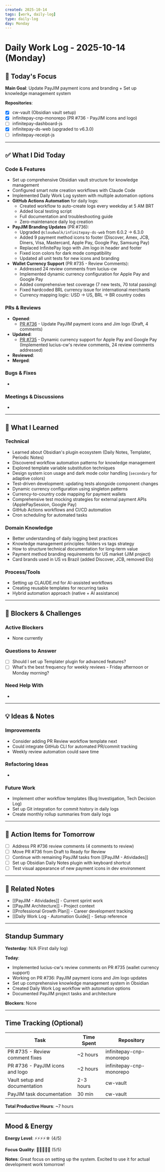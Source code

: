 ```yaml
---
created: 2025-10-14
tags: [work, daily-log]
type: daily-log
day: Monday
---
```


# Daily Work Log - 2025-10-14 (Monday)

## 🎯 Today's Focus

**Main Goal**: Update PayJIM payment icons and branding + Set up knowledge management system

**Repositories**:
- [x] cw-vault (Obsidian vault setup)
- [x] infinitepay-cnp-monorepo (PR #736 - PayJIM icons and logo)
- [ ] infinitepay-dashboard-js
- [x] infinitepay-ds-web (upgraded to v6.3.0)
- [ ] infinitepay-receipt-js

---

## ✅ What I Did Today

### Code & Features
- Set up comprehensive Obsidian vault structure for knowledge management
- Configured smart note creation workflows with Claude Code
- Implemented Daily Work Log system with multiple automation options
- **GitHub Actions Automation** for daily logs:
  - Created workflow to auto-create logs every weekday at 5 AM BRT
  - Added local testing script
  - Full documentation and troubleshooting guide
  - Zero-maintenance daily log creation
- **PayJIM Branding Updates** (PR #736):
  - Upgraded `@cloudwalk/infinitepay-ds-web` from 6.0.2 → 6.3.0
  - Added 9 payment method icons to footer (Discover, Amex, JCB, Diners, Visa, Mastercard, Apple Pay, Google Pay, Samsung Pay)
  - Replaced InfinitePay logo with Jim logo in header and footer
  - Fixed icon colors for dark mode compatibility
  - Updated all unit tests for new icons and branding
- **Wallet Currency Support** (PR #735 - Review Comments):
  - Addressed 24 review comments from lucius-cw
  - Implemented dynamic currency configuration for Apple Pay and Google Pay
  - Added comprehensive test coverage (7 new tests, 70 total passing)
  - Fixed hardcoded BRL currency issue for international merchants
  - Currency mapping logic: USD → US, BRL → BR country codes

### PRs & Reviews
- **Opened**:
  - [PR #736](https://github.com/cloudwalk/infinitepay-cnp-monorepo/pull/736) - Update PayJIM payment icons and Jim logo (Draft, 4 comments)
- **Updated**:
  - [PR #735](https://github.com/cloudwalk/infinitepay-cnp-monorepo/pull/735) - Dynamic currency support for Apple Pay and Google Pay (Implemented lucius-cw's review comments, 24 review comments addressed)
- **Reviewed**:
- **Merged**:

### Bugs & Fixes
-

### Meetings & Discussions
-

---

## 🧠 What I Learned

### Technical
- Learned about Obsidian's plugin ecosystem (Daily Notes, Templater, Periodic Notes)
- Discovered workflow automation patterns for knowledge management
- Explored template variable substitution techniques
- Design system icon usage and dark mode color handling (`secondary` for adaptive colors)
- Test-driven development: updating tests alongside component changes
- Dynamic currency configuration using singleton patterns
- Currency-to-country code mapping for payment wallets
- Comprehensive test mocking strategies for external payment APIs (ApplePaySession, Google Pay)
- GitHub Actions workflows and CI/CD automation
- Cron scheduling for automated tasks

### Domain Knowledge
- Better understanding of daily logging best practices
- Knowledge management principles: folders vs tags strategy
- How to structure technical documentation for long-term value
- Payment method branding requirements for US market (JIM project)
- Card brands used in US vs Brazil (added Discover, JCB, removed Elo)

### Process/Tools
- Setting up CLAUDE.md for AI-assisted workflows
- Creating reusable templates for recurring tasks
- Hybrid automation approach (native + AI assistance)

---

## 🚧 Blockers & Challenges

### Active Blockers
- None currently

### Questions to Answer
- [ ] Should I set up Templater plugin for advanced features?
- [ ] What's the best frequency for weekly reviews - Friday afternoon or Monday morning?

### Need Help With
-

---

## 💡 Ideas & Notes

### Improvements
- Consider adding PR Review workflow template next
- Could integrate GitHub CLI for automated PR/commit tracking
- Weekly review automation could save time

### Refactoring Ideas
-

### Future Work
- Implement other workflow templates (Bug Investigation, Tech Decision Log)
- Set up Git integration for commit history in daily logs
- Create monthly rollup summaries from daily logs

---

## 📝 Action Items for Tomorrow

- [ ] Address PR #736 review comments (4 comments to review)
- [ ] Move PR #736 from Draft to Ready for Review
- [ ] Continue with remaining PayJIM tasks from [[PayJIM - Atividades]]
- [ ] Set up Obsidian Daily Notes plugin with keyboard shortcut
- [ ] Test visual appearance of new payment icons in dev environment

---

## 🔗 Related Notes

- [[PayJIM - Atividades]] - Current sprint work
- [[PayJIM Architecture]] - Project context
- [[Professional Growth Plan]] - Career development tracking
- [[Daily Work Log - Automation Guide]] - Setup reference

---

## Standup Summary

**Yesterday**: N/A (First daily log)

**Today**:
- Implemented lucius-cw's review comments on PR #735 (wallet currency support)
- Working on PR #736: PayJIM payment icons and Jim logo updates
- Set up comprehensive knowledge management system in Obsidian
- Created Daily Work Log workflow with automation options
- Documented PayJIM project tasks and architecture

**Blockers**: None

---

## Time Tracking (Optional)

| Task | Time Spent | Repository |
|------|------------|------------|
| PR #735 - Review comment fixes | ~2 hours | infinitepay-cnp-monorepo |
| PR #736 - PayJIM icons and logo | ~2 hours | infinitepay-cnp-monorepo |
| Vault setup and documentation | 2-3 hours | cw-vault |
| PayJIM task documentation | 30 min | cw-vault |

**Total Productive Hours**: ~7 hours

---

## Mood & Energy

**Energy Level**: ⚡⚡⚡⚡☆ (4/5)

**Focus Quality**: 🎯🎯🎯🎯🎯 (5/5)

**Notes**: Great focus on setting up the system. Excited to use it for actual development work tomorrow!
